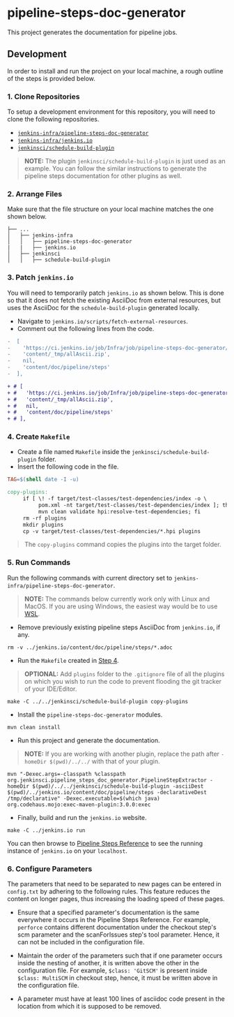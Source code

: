 # pipeline-steps-doc-generator

This project generates the documentation for pipeline jobs.

## Development

In order to install and run the project on your local machine, a rough outline of the steps is provided below.

### 1. Clone Repositories

To setup a development environment for this repository, you will need to clone the following repositories.

* [`jenkins-infra/pipeline-steps-doc-generator`](https://github.com/jenkins-infra/pipeline-steps-doc-generator/)
* [`jenkins-infra/jenkins.io`](https://github.com/jenkins-infra/jenkins.io)
* [`jenkinsci/schedule-build-plugin`](https://github.com/jenkinsci/schedule-build-plugin)

>**NOTE:** The plugin `jenkinsci/schedule-build-plugin` is just used as an example. You can follow the similar instructions to generate the pipeline steps documentation for other plugins as well.

### 2. Arrange Files

Make sure that the file structure on your local machine matches the one shown below.

```
├── ...
│   ├── jenkins-infra
│   │   ├── pipeline-steps-doc-generator
|   |   ├── jenkins.io
│   ├── jenkinsci
│   │   ├── schedule-build-plugin
```

### 3. Patch `jenkins.io`

You will need to temporarily patch `jenkins.io` as shown below. This is done so that it does not fetch the existing AsciiDoc from external resources,
but uses the AsciiDoc for the `schedule-build-plugin` generated locally.

* Navigate to `jenkins.io/scripts/fetch-external-resources`.
* Comment out the following lines from the code.

```diff
-  [
-    'https://ci.jenkins.io/job/Infra/job/pipeline-steps-doc-generator/job/master/lastSuccessfulBuild/artifact/allAscii.zip',
-    'content/_tmp/allAscii.zip',
-    nil,
-    'content/doc/pipeline/steps'
-  ],

+ # [
+ #   'https://ci.jenkins.io/job/Infra/job/pipeline-steps-doc-generator/job/master/lastSuccessfulBuild/artifact/allAscii.zip',
+ #   'content/_tmp/allAscii.zip',
+ #   nil,
+ #   'content/doc/pipeline/steps'
+ # ],
```

### 4. Create `Makefile`

* Create a file named `Makefile` inside the `jenkinsci/schedule-build-plugin` folder.
* Insert the following code in the file.

```Makefile
TAG=$(shell date -I -u)

copy-plugins:
     if [ \! -f target/test-classes/test-dependencies/index -o \
          pom.xml -nt target/test-classes/test-dependencies/index ]; then \
          mvn clean validate hpi:resolve-test-dependencies; fi
     rm -rf plugins
     mkdir plugins
     cp -v target/test-classes/test-dependencies/*.hpi plugins
 ```

> The `copy-plugins` command copies the plugins into the target folder.

### 5. Run Commands

Run the following commands with current directory set to `jenkins-infra/pipeline-steps-doc-generator`.

> **NOTE:** The commands below currently work only with Linux and MacOS. If you are using Windows, the easiest way would be to use [WSL](https://docs.microsoft.com/en-us/windows/wsl/).

* Remove previously existing pipeline steps AsciiDoc from `jenkins.io`, if any.

```Shell
rm -v ../jenkins.io/content/doc/pipeline/steps/*.adoc
```

* Run the `Makefile` created in [Step 4](#4-create-makefile).

>**OPTIONAL:** Add `plugins` folder to the `.gitignore` file of all the plugins on which you wish to run the code to prevent flooding the git tracker of your IDE/Editor.

```Shell
make -C ../../jenkinsci/schedule-build-plugin copy-plugins
```

* Install the `pipeline-steps-doc-generator` modules.

```Shell
mvn clean install
```

* Run this project and generate the documentation.

> **NOTE:** If you are working with another plugin, replace the path after `-homeDir $(pwd)/../../` with that of your plugin.

```Shell
mvn "-Dexec.args=-classpath %classpath org.jenkinsci.pipeline_steps_doc_generator.PipelineStepExtractor -homeDir $(pwd)/../../jenkinsci/schedule-build-plugin -asciiDest $(pwd)/../jenkins.io/content/doc/pipeline/steps -declarativeDest /tmp/declarative" -Dexec.executable=$(which java) org.codehaus.mojo:exec-maven-plugin:3.0.0:exec
```

* Finally, build and run the `jenkins.io` website.

```Shell
make -C ../jenkins.io run
```

You can then browse to [Pipeline Steps Reference](http://localhost:4242/doc/pipeline/steps/) to see the running instance of `jenkins.io` on your `localhost`.

### 6. Configure Parameters

The parameters that need to be separated to new pages can be entered in `config.txt` by adhering to the following rules. This feature reduces the content on longer pages, thus increasing the loading speed of these pages.

* Ensure that a specified parameter's documentation is the same everywhere it occurs in the Pipeline Steps Reference. For example, `perforce` contains different documentation under the checkout step's scm parameter and the scanForIssues step's tool parameter. Hence, it can not be included in the configuration file.

* Maintain the order of the parameters such that if one parameter occurs inside the nesting of another, it is written above the other in the configuration file. For example, `$class: 'GitSCM'` is present inside `$class: MultiSCM` in checkout step, hence, it must be written above in the configuration file.

* A parameter must have at least 100 lines of asciidoc code present in the location from which it is supposed to be removed.
